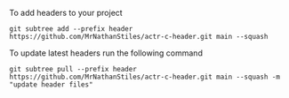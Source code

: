 To add headers to your project

`git subtree add --prefix header https://github.com/MrNathanStiles/actr-c-header.git main --squash`

To update latest headers run the following command

`git subtree pull --prefix header https://github.com/MrNathanStiles/actr-c-header.git main --squash -m "update header files"`
